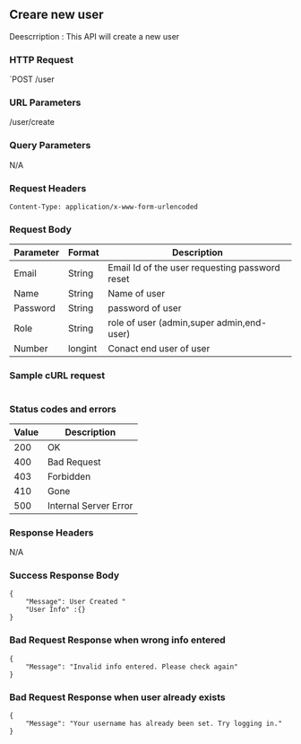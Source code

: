 ## Creare new user
Deescrription : This API will create a new user

### HTTP Request
`POST /user

### URL Parameters
/user/create

### Query Parameters
N/A


### Request Headers
```
Content-Type: application/x-www-form-urlencoded
```

### Request Body
| Parameter | Format | Description                                    |
|-----------|--------|------------------------------------------------|
| Email     | String | Email Id of the user requesting password reset |
| Name      | String | Name of user                                   |
| Password  | String | password of user                               |
| Role      | String | role of user (admin,super admin,end-user)      |
| Number    | longint|Conact end user of user                         |


### Sample cURL request
```
```

### Status codes and errors
| Value | Description           |
|-------|-----------------------|
| 200   | OK                    |
| 400   | Bad Request           |
| 403   | Forbidden             |
| 410   | Gone                  |
| 500   | Internal Server Error |

### Response Headers
N/A

### Success Response Body
```
{
    "Message": User Created "
    "User Info" :{}
}
```

### Bad Request Response when wrong info entered
```
{
    "Message": "Invalid info entered. Please check again"
}
```

### Bad Request Response when user already exists
```
{
    "Message": "Your username has already been set. Try logging in."
}

